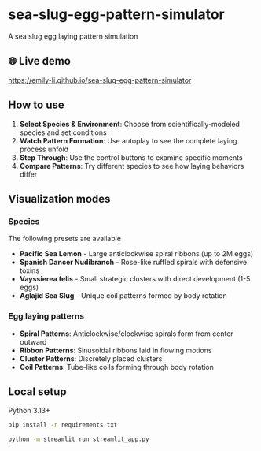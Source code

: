 # sea-slug-egg-pattern-simulator

A sea slug egg laying pattern simulation

## 🌐 Live demo

https://emily-li.github.io/sea-slug-egg-pattern-simulator

## How to use

1. **Select Species & Environment**: Choose from scientifically-modeled species and set conditions
2. **Watch Pattern Formation**: Use autoplay to see the complete laying process unfold
3. **Step Through**: Use the control buttons to examine specific moments
4. **Compare Patterns**: Try different species to see how laying behaviors differ

## Visualization modes

### Species

The following presets are available

- **Pacific Sea Lemon** - Large anticlockwise spiral ribbons (up to 2M eggs)
- **Spanish Dancer Nudibranch** - Rose-like ruffled spirals with defensive toxins
- **Vayssierea felis** - Small strategic clusters with direct development (1-5 eggs)
- **Aglajid Sea Slug** - Unique coil patterns formed by body rotation

### Egg laying patterns

- **Spiral Patterns**: Anticlockwise/clockwise spirals form from center outward
- **Ribbon Patterns**: Sinusoidal ribbons laid in flowing motions
- **Cluster Patterns**: Discretely placed clusters
- **Coil Patterns**: Tube-like coils forming through body rotation

## Local setup

Python 3.13+

```bash
pip install -r requirements.txt
```

```bash
python -m streamlit run streamlit_app.py
```
